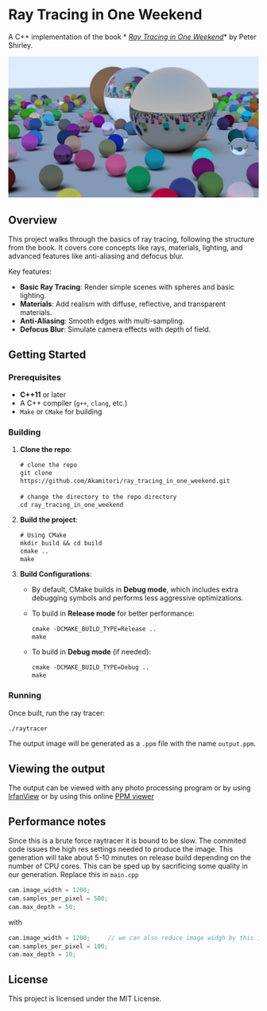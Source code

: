 # Ray Tracing in One Weekend

A C++ implementation of the book *
*[Ray Tracing in One Weekend](https://raytracing.github.io/books/RayTracingInOneWeekend.html)** by Peter Shirley.

![alt text](https://github.com/Akamitori/ray_tracing_in_one_weekend/blob/master/final_result.jpg)

## Overview

This project walks through the basics of ray tracing, following the structure from the book. It covers core concepts
like rays, materials, lighting, and advanced features like anti-aliasing and defocus blur.

Key features:

- **Basic Ray Tracing**: Render simple scenes with spheres and basic lighting.
- **Materials**: Add realism with diffuse, reflective, and transparent materials.
- **Anti-Aliasing**: Smooth edges with multi-sampling.
- **Defocus Blur**: Simulate camera effects with depth of field.

## Getting Started

### Prerequisites

- **C++11** or later
- A C++ compiler (`g++`, `clang`, etc.)
- `Make` or `CMake` for building

### Building

1. **Clone the repo**:
   ```shell
   # clone the repo
   git clone https://github.com/Akamitori/ray_tracing_in_one_weekend.git
   
   # change the directory to the repo directory
   cd ray_tracing_in_one_weekend

2. **Build the project**:
   ```shell
   # Using CMake
   mkdir build && cd build
   cmake ..
   make
   ```

3. **Build Configurations**:
    - By default, CMake builds in **Debug mode**, which includes extra debugging symbols and performs less aggressive
      optimizations.

    - To build in **Release mode** for better performance:
      ```shell
      cmake -DCMAKE_BUILD_TYPE=Release ..
      make
      ```

    - To build in **Debug mode** (if needed):
      ```shell
      cmake -DCMAKE_BUILD_TYPE=Debug ..
      make
      ```

### Running

Once built, run the ray tracer:

```bash
./raytracer
```

The output image will be generated as a `.ppm` file with the name `output.ppm`.

## Viewing the output

The output can be viewed with any photo processing program or by using [IrfanView](https://www.irfanview.com/)
or by using this online [PPM viewer](https://www.cs.rhodes.edu/welshc/COMP141_F16/ppmReader.html)

## Performance notes

Since this is a brute force raytracer it is bound to be slow. The commited code issues the high res settings needed to
produce the image. This generation will take about 5-10 minutes on release build depending on the number of CPU cores.
This can be sped up by sacrificing some quality in our generation.
Replace this in `main.cpp`

```C++
cam.image_width = 1200;
cam.samples_per_pixel = 500;
cam.max_depth = 50;
```

with

```C++
cam.image_width = 1200;     // we can also reduce image widgh by this is bound to not draw some spheres
cam.samples_per_pixel = 100;
cam.max_depth = 10;
```

## License

This project is licensed under the MIT License.
